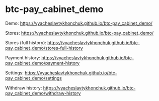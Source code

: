 # btc-pay_cabinet_demo
Demo: https://vyacheslavtykhonchuk.github.io/btc-pay_cabinet_demo/

 Stores:  https://vyacheslavtykhonchuk.github.io/btc-pay_cabinet_demo/ 
 
 Stores (full history):  https://vyacheslavtykhonchuk.github.io/btc-pay_cabinet_demo/stores-full-history
 
 Payment history:  https://vyacheslavtykhonchuk.github.io/btc-pay_cabinet_demo/payment-history
 
 Settings:  https://vyacheslavtykhonchuk.github.io/btc-pay_cabinet_demo/settings
 
 Withdraw history:  https://vyacheslavtykhonchuk.github.io/btc-pay_cabinet_demo/withdraw-history
 
